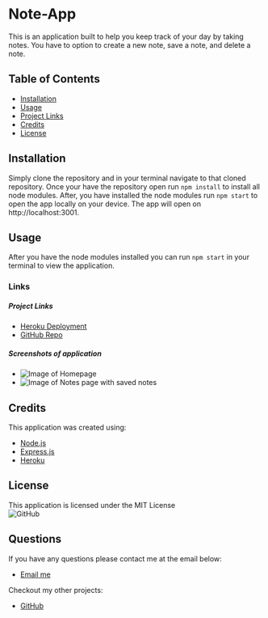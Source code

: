 # Note-App
This is an application built to help you keep track of your day by taking notes. You have to option to create a new note, save a note, and delete a note.

## Table of Contents 
- [Installation](#installation)  
- [Usage](#usage)  
- [Project Links](#project-links)  
- [Credits](#credits)  
- [License](#license)  


## Installation 
Simply clone the repository and in your terminal navigate to that cloned repository. Once your have the repository open run `npm install` to install all node modules. After, you have installed the node modules run `npm start` to open the app locally on your device. The app will open on http://localhost:3001.

## Usage 
After you have the node modules installed you can run `npm start` in your terminal to view the application. 

### Links 

##### Project Links
- [Heroku Deployment](https://note-appc.herokuapp.com/)  
- [GitHub Repo](https://github.com/CameronHeadlee/Note-App)

##### Screenshots of application
- ![Image of Homepage](/assets/img/note_home.png "Image of homepage")    
- ![Image of Notes page with saved notes](/assets/img/note_notes_page.png "Image of saved notes")

## Credits 
This application was created using: 

- [Node.js](https://nodejs.org/en/)  
- [Express.js](https://expressjs.com/)  
- [Heroku](https://id.heroku.com/login)

## License
This application is licensed under the MIT License  
![GitHub](https://img.shields.io/github/license/CameronHeadlee/Note-App?logo=MIT)

## Questions
If you have any questions please contact me at the email below:  
- [Email me](camhcodes11@gmail.com)

Checkout my other projects:  
- [GitHub](https://github.com/CameronHeadlee?tab=repositories)





